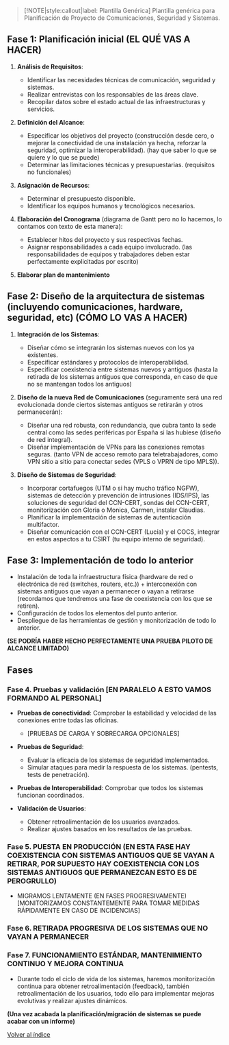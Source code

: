 > [!NOTE|style:callout|label: Plantilla Genérica]
> Plantilla genérica para Planificación de Proyecto de Comunicaciones, Seguridad y Sistemas.

## Fase 1: Planificación inicial (EL QUÉ VAS A HACER)

1. **Análisis de Requisitos**:
    * Identificar las necesidades técnicas de comunicación, seguridad y sistemas.
    * Realizar entrevistas con los responsables de las áreas clave.
    * Recopilar datos sobre el estado actual de las infraestructuras y servicios.

2. **Definición del Alcance**:
    * Especificar los objetivos del proyecto (construcción desde cero, o mejorar la conectividad de una instalación ya hecha, reforzar la seguridad, optimizar la interoperabilidad). (hay que saber lo que se quiere y lo que se puede)
    * Determinar las limitaciones técnicas y presupuestarias. (requisitos no funcionales)

3. **Asignación de Recursos**:
    * Determinar el presupuesto disponible.
    * Identificar los equipos humanos y tecnológicos necesarios.

4. **Elaboración del Cronograma** (diagrama de Gantt pero no lo hacemos, lo contamos con texto de esta manera):
    * Establecer hitos del proyecto y sus respectivas fechas.
    * Asignar responsabilidades a cada equipo involucrado. (las responsabilidades de equipos y trabajadores deben estar perfectamente explicitadas por escrito)

5. **Elaborar plan de mantenimiento**

## Fase 2: Diseño de la arquitectura de sistemas (incluyendo comunicaciones, hardware, seguridad, etc) (CÓMO LO VAS A HACER)

1. **Integración de los Sistemas**:
    * Diseñar cómo se integrarán los sistemas nuevos con los ya existentes.
    * Especificar estándares y protocolos de interoperabilidad.
    * Especificar coexistencia entre sistemas nuevos y antiguos (hasta la retirada de los sistemas antiguos que corresponda, en caso de que no se mantengan todos los antiguos)

2. **Diseño de la nueva Red de Comunicaciones** (seguramente será una red evolucionada donde ciertos sistemas antiguos se retirarán y otros permanecerán):
    * Diseñar una red robusta, con redundancia, que cubra tanto la sede central como las sedes periféricas por España si las hubiese (diseño de red integral).
    * Diseñar implementación de VPNs para las conexiones remotas seguras. (tanto VPN de acceso remoto para teletrabajadores, como VPN sitio a sitio para conectar sedes (VPLS o VPRN de tipo MPLS)).

3. **Diseño de Sistemas de Seguridad**:
    * Incorporar cortafuegos (UTM o si hay mucho tráfico NGFW), sistemas de detección y prevención de intrusiones (IDS/IPS), las soluciones de seguridad del CCN-CERT, sondas del CCN-CERT, monitorización con Gloria o Monica, Carmen, instalar Claudias.
    * Planificar la implementación de sistemas de autenticación multifactor.
    * Diseñar comunicación con el CCN-CERT (Lucía) y el COCS, integrar en estos aspectos a tu CSIRT (tu equipo interno de seguridad).

## Fase 3: Implementación de todo lo anterior

* Instalación de toda la infraestructura física (hardware de red o electrónica de red (switches, routers, etc.)) + interconexión con sistemas antiguos que vayan a permanecer o vayan a retirarse (recordamos que tendremos una fase de coexistencia con los que se retiren).
* Configuración de todos los elementos del punto anterior.
* Despliegue de las herramientas de gestión y monitorización de todo lo anterior.

**(SE PODRÍA HABER HECHO PERFECTAMENTE UNA PRUEBA PILOTO DE ALCANCE LIMITADO)**

## Fases

### Fase 4. Pruebas y validación [EN PARALELO A ESTO VAMOS FORMANDO AL PERSONAL]

* **Pruebas de conectividad**: Comprobar la estabilidad y velocidad de las conexiones entre todas las oficinas.
  * [PRUEBAS DE CARGA Y SOBRECARGA OPCIONALES]

* **Pruebas de Seguridad**:
  * Evaluar la eficacia de los sistemas de seguridad implementados.
  * Simular ataques para medir la respuesta de los sistemas. (pentests, tests de penetración).

* **Pruebas de Interoperabilidad**: Comprobar que todos los sistemas funcionan coordinados.

* **Validación de Usuarios**:
  * Obtener retroalimentación de los usuarios avanzados.
  * Realizar ajustes basados en los resultados de las pruebas.

### Fase 5. PUESTA EN PRODUCCIÓN (EN ESTA FASE HAY COEXISTENCIA CON SISTEMAS ANTIGUOS QUE SE VAYAN A RETIRAR, POR SUPUESTO HAY COEXISTENCIA CON LOS SISTEMAS ANTIGUOS QUE PERMANEZCAN ESTO ES DE PEROGRULLO)

* MIGRAMOS LENTAMENTE (EN FASES PROGRESIVAMENTE) [MONITORIZAMOS CONSTANTEMENTE PARA TOMAR MEDIDAS RÁPIDAMENTE EN CASO DE INCIDENCIAS]

### Fase 6. RETIRADA PROGRESIVA DE LOS SISTEMAS QUE NO VAYAN A PERMANECER

### Fase 7. FUNCIONAMIENTO ESTÁNDAR, MANTENIMIENTO CONTINUO Y MEJORA CONTINUA

* Durante todo el ciclo de vida de los sistemas, haremos monitorización continua para obtener retroalimentación (feedback), también retroalimentación de los usuarios, todo ello para implementar mejoras evolutivas y realizar ajustes dinámicos.

**(Una vez acabada la planificación/migración de sistemas se puede acabar con un informe)**

<a href="https://pmoreno-rodriguez.github.io/opos_gsi/#/plantillas/indice.md">Volver al índice</a>